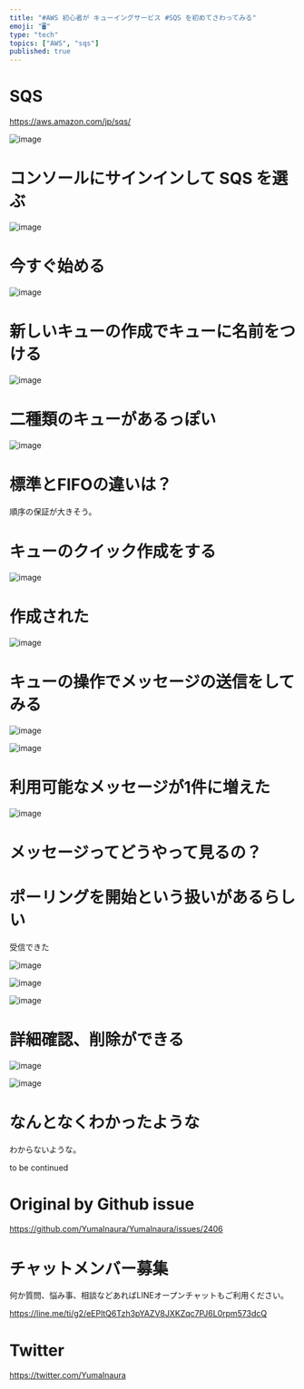 ```yaml
---
title: "#AWS 初心者が キューイングサービス #SQS を初めてさわってみる"
emoji: "🖥"
type: "tech"
topics: ["AWS", "sqs"]
published: true
---
```


# SQS

https://aws.amazon.com/jp/sqs/

![image](https://user-images.githubusercontent.com/13635059/64657700-a23ee500-d46f-11e9-8460-1b7d1f5c1e4c.png)

# コンソールにサインインして SQS を選ぶ

![image](https://user-images.githubusercontent.com/13635059/64657712-aec33d80-d46f-11e9-8bec-24f2ed886077.png)
# 今すぐ始める

![image](https://user-images.githubusercontent.com/13635059/64657824-0feb1100-d470-11e9-84cb-6da1c74736a2.png)

# 新しいキューの作成でキューに名前をつける

![image](https://user-images.githubusercontent.com/13635059/64657733-cef2fc80-d46f-11e9-896d-56f25c56c4ac.png)

# 二種類のキューがあるっぽい

 
![image](https://user-images.githubusercontent.com/13635059/64657742-dadebe80-d46f-11e9-8413-44d31399d43c.png)

# 標準とFIFOの違いは？

順序の保証が大きそう。


# キューのクイック作成をする


![image](https://user-images.githubusercontent.com/13635059/64657845-24c7a480-d470-11e9-8083-2f5ea1558ff0.png)

# 作成された

![image](https://user-images.githubusercontent.com/13635059/64657982-bafbca80-d470-11e9-97f8-91cc6b695df5.png)

# キューの操作でメッセージの送信をしてみる

![image](https://user-images.githubusercontent.com/13635059/64658001-cd760400-d470-11e9-9a97-371b2a563c2b.png)

![image](https://user-images.githubusercontent.com/13635059/64658248-c3083a00-d471-11e9-8496-1038f1c8842a.png)

# 利用可能なメッセージが1件に増えた

![image](https://user-images.githubusercontent.com/13635059/64658037-f3030d80-d470-11e9-815f-afa66f5d54ff.png)

# メッセージってどうやって見るの？

# ポーリングを開始という扱いがあるらしい

受信できた

![image](https://user-images.githubusercontent.com/13635059/64658103-29d92380-d471-11e9-83d1-4b697994e25b.png)

![image](https://user-images.githubusercontent.com/13635059/64658118-378ea900-d471-11e9-9cb1-c77d80912975.png)

![image](https://user-images.githubusercontent.com/13635059/64658127-42e1d480-d471-11e9-885e-1b4d0ba4e291.png)

# 詳細確認、削除ができる

![image](https://user-images.githubusercontent.com/13635059/64658220-a8ce5c00-d471-11e9-91a3-8dc94e4357f4.png)

![image](https://user-images.githubusercontent.com/13635059/64658182-81778f00-d471-11e9-9f6b-465178f8aaa1.png)

# なんとなくわかったような

わからないような。

to be continued


# Original by Github issue

https://github.com/YumaInaura/YumaInaura/issues/2406








<!-- Update From Qiita API -->

# チャットメンバー募集


何か質問、悩み事、相談などあればLINEオープンチャットもご利用ください。

https://line.me/ti/g2/eEPltQ6Tzh3pYAZV8JXKZqc7PJ6L0rpm573dcQ





# Twitter


https://twitter.com/YumaInaura


<!-- Update From Qiita API -->



